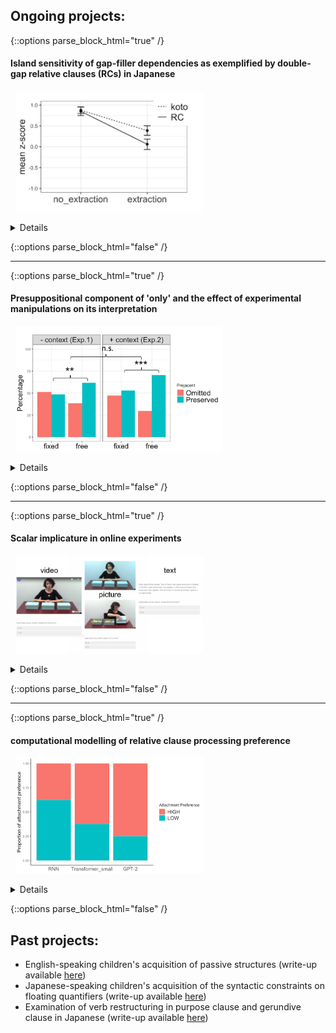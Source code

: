 ## Ongoing projects:

{::options parse_block_html="true" /}

#### Island sensitivity of gap-filler dependencies as exemplified by double-gap relative clauses (RCs) in Japanese
<!---<span style="color:blue">*\#experimental syntax*</span>&nbsp;<span style="color:green">*\#Japanese*</span> \--->
&nbsp;&nbsp;<img src="double_gap_exp1.png" alt="double_gap_exp1" width="300"/>
<details>
  
  * I ran a couple of factorial-design acceptability experiments in order to examine whether the dependency where a gap precedes its filler would exhibit the same degree of island effects as filler-gap dependencies, focusing on the case in Japanese where relativization seems to have taken place out of another RC.
  * Presentation slides for a talk on this project can be accessed [here](CAMP_Takahashi.pdf)
</details>

{::options parse_block_html="false" /}

---

{::options parse_block_html="true" /}

#### Presuppositional component of 'only' and the effect of experimental manipulations on its interpretation
<!---<span style="color:purple">*\#semantics&pragmatics*</span>&nbsp;<span style="color:navy">*\#English*</span> \--->
&nbsp;&nbsp;<img src="only_presupposition.png" alt="only_presupposition" width="330"/>
<details>
  
  * I conducted a series of experiments to find out what is presupposed by the focus marker 'only'; is it the prejacent of the sentence (e.g., "John ate only bananas" presupposes that "John ate (at least) bananas"), or something else? My focus is on whether a certain experimental paradigm, namely the one that proffers alternative propositions in the form of response options, can change the presuppositional component of 'only'.
  * Presentation slides for a talk on this project can be accessed [here](AMLaP_Takahashi.pdf)
</details>

{::options parse_block_html="false" /}

---

{::options parse_block_html="true" /}
#### Scalar implicature in online experiments
<!---<span style="color:purple">*\#semantics&pragmatics*</span>&nbsp;<span style="color:navy">*\#English*</span>--->
&nbsp;&nbsp;<img src="online_implicature.png" alt="online_implicature" width="300"/>
<details>
  
  * I am examining the effect of presentation modality (video/picture/text), as well as the presence of an in-person experimenter, on the way participants engage in pragmatic reasoning, with a focus on the well-known "some-but-not-all" implicature.
</details>

{::options parse_block_html="false" /}

---

{::options parse_block_html="true" /}
#### computational modelling of relative clause processing preference
&nbsp;&nbsp;<img src="RC_attachment.png" alt="RC_attachment" width="300"/>
<details>
  
  * I have conducted an evaluation on whether attention-based language models such as GPT-2 can simulate a certain preferennce among Japanese speakers when it comes to processing relative clauses (RCs); specifically, I am interested in whether the models prefer to attach a RC to a linearly closer noun, or a structurally more accessible noun (the latter of which is human parser's preference).
</details>

{::options parse_block_html="false" /}
<br />
## Past projects:
*	English-speaking children's acquisition of passive structures (write-up available [here](http://www.lingref.com/bucld/42/BUCLD42-16.pdf))
*	Japanese-speaking children's acquisition of the syntactic constraints on floating quantifiers (write-up available [here](https://scholarspace.manoa.hawaii.edu/bitstream/10125/58832/RN55-LLL2017.pdf))
*	Examination of verb restructuring in purpose clause and gerundive clause in Japanese (write-up available [here](http://www.waseda.jp/assoc-JATLaC/Journals/Resources/01.Takahashi.pdf))
